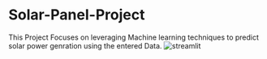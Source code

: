 # Solar-Panel-Project
This Project Focuses on leveraging Machine learning techniques to predict solar power genration using the entered Data.
![streamlit](https://github.com/user-attachments/assets/c70640e3-5a87-414e-bb3f-a27f256a703d)

